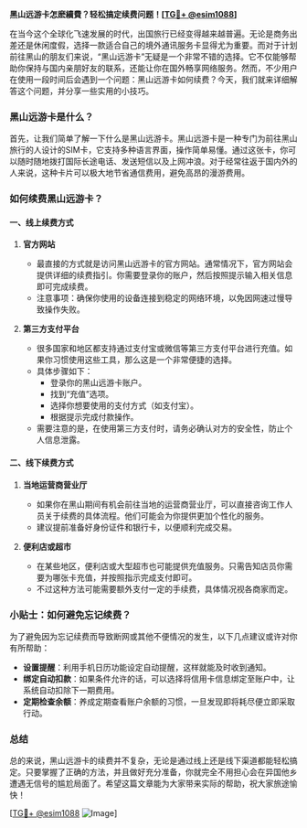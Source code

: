**黑山远游卡怎麽續費？轻松搞定续费问题！[[TG💪+ @esim1088](https://t.me/s/esim1088)]**

在当今这个全球化飞速发展的时代，出国旅行已经变得越来越普遍。无论是商务出差还是休闲度假，选择一款适合自己的境外通讯服务卡显得尤为重要。而对于计划前往黑山的朋友们来说，“黑山远游卡”无疑是一个非常不错的选择。它不仅能够帮助你保持与国内亲朋好友的联系，还能让你在国外畅享网络服务。然而，不少用户在使用一段时间后会遇到一个问题：黑山远游卡如何续费？今天，我们就来详细解答这个问题，并分享一些实用的小技巧。

### 黑山远游卡是什么？

首先，让我们简单了解一下什么是黑山远游卡。黑山远游卡是一种专门为前往黑山旅行的人设计的SIM卡，它支持多种语言界面，操作简单易懂。通过这张卡，你可以随时随地拨打国际长途电话、发送短信以及上网冲浪。对于经常往返于国内外的人来说，这种卡片可以极大地节省通信费用，避免高昂的漫游费用。

### 如何续费黑山远游卡？

#### 一、线上续费方式

1. **官方网站**
   - 最直接的方式就是访问黑山远游卡的官方网站。通常情况下，官方网站会提供详细的续费指引。你需要登录你的账户，然后按照提示输入相关信息即可完成续费。
   - 注意事项：确保你使用的设备连接到稳定的网络环境，以免因网速过慢导致操作失败。

2. **第三方支付平台**
   - 很多国家和地区都支持通过支付宝或微信等第三方支付平台进行充值。如果你习惯使用这些工具，那么这是一个非常便捷的选择。
   - 具体步骤如下：
     - 登录你的黑山远游卡账户。
     - 找到“充值”选项。
     - 选择你想要使用的支付方式（如支付宝）。
     - 根据提示完成付款操作。
   - 需要注意的是，在使用第三方支付时，请务必确认对方的安全性，防止个人信息泄露。

#### 二、线下续费方式

1. **当地运营商营业厅**
   - 如果你在黑山期间有机会前往当地的运营商营业厅，可以直接咨询工作人员关于续费的具体流程。他们可能会为你提供更加个性化的服务。
   - 建议提前准备好身份证件和银行卡，以便顺利完成交易。

2. **便利店或超市**
   - 在某些地区，便利店或大型超市也可能提供充值服务。只需告知店员你需要为哪张卡充值，并按照指示完成支付即可。
   - 不过这种方法可能需要额外支付一定的手续费，具体情况视各商家而定。

### 小贴士：如何避免忘记续费？

为了避免因为忘记续费而导致断网或其他不便情况的发生，以下几点建议或许对你有所帮助：

- **设置提醒**：利用手机日历功能设定自动提醒，这样就能及时收到通知。
- **绑定自动扣款**：如果条件允许的话，可以选择将信用卡信息绑定至账户中，让系统自动扣除下一期费用。
- **定期检查余额**：养成定期查看账户余额的习惯，一旦发现即将耗尽便立即采取行动。

### 总结

总的来说，黑山远游卡的续费并不复杂，无论是通过线上还是线下渠道都能轻松搞定。只要掌握了正确的方法，并且做好充分准备，你就完全不用担心会在异国他乡遭遇无信号的尴尬局面了。希望这篇文章能为大家带来实际的帮助，祝大家旅途愉快！

[[TG💪+ @esim1088](https://t.me/s/esim1088) ![Image](https://i.postimg.cc/4NQfJmqS/Snipaste-2025-05-13-00-14-12.png)]